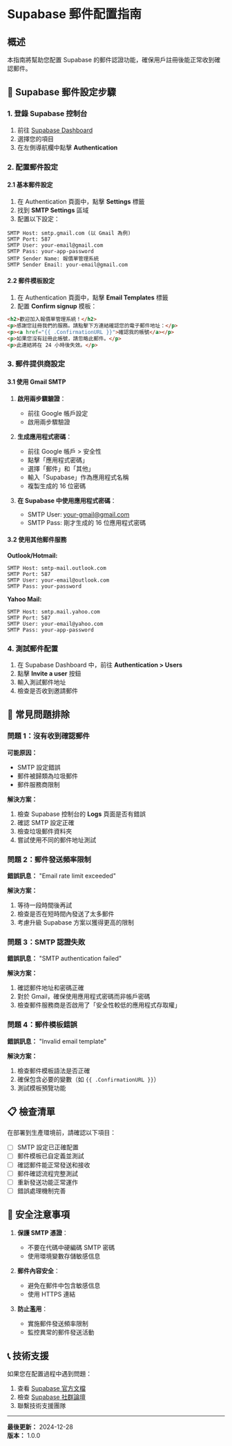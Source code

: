# Supabase 郵件配置指南

## 概述

本指南將幫助您配置 Supabase 的郵件認證功能，確保用戶註冊後能正常收到確認郵件。

## 🔧 Supabase 郵件設定步驟

### 1. 登錄 Supabase 控制台

1. 前往 [Supabase Dashboard](https://supabase.com/dashboard)
2. 選擇您的項目
3. 在左側導航欄中點擊 **Authentication**

### 2. 配置郵件設定

#### 2.1 基本郵件設定

1. 在 Authentication 頁面中，點擊 **Settings** 標籤
2. 找到 **SMTP Settings** 區域
3. 配置以下設定：

```
SMTP Host: smtp.gmail.com (以 Gmail 為例)
SMTP Port: 587
SMTP User: your-email@gmail.com
SMTP Pass: your-app-password
SMTP Sender Name: 報價單管理系統
SMTP Sender Email: your-email@gmail.com
```

#### 2.2 郵件模板設定

1. 在 Authentication 頁面中，點擊 **Email Templates** 標籤
2. 配置 **Confirm signup** 模板：

```html
<h2>歡迎加入報價單管理系統！</h2>
<p>感謝您註冊我們的服務。請點擊下方連結確認您的電子郵件地址：</p>
<p><a href="{{ .ConfirmationURL }}">確認我的帳號</a></p>
<p>如果您沒有註冊此帳號，請忽略此郵件。</p>
<p>此連結將在 24 小時後失效。</p>
```

### 3. 郵件提供商設定

#### 3.1 使用 Gmail SMTP

1. **啟用兩步驟驗證**：
   - 前往 Google 帳戶設定
   - 啟用兩步驟驗證

2. **生成應用程式密碼**：
   - 前往 Google 帳戶 > 安全性
   - 點擊「應用程式密碼」
   - 選擇「郵件」和「其他」
   - 輸入「Supabase」作為應用程式名稱
   - 複製生成的 16 位密碼

3. **在 Supabase 中使用應用程式密碼**：
   - SMTP User: your-gmail@gmail.com
   - SMTP Pass: 剛才生成的 16 位應用程式密碼

#### 3.2 使用其他郵件服務

**Outlook/Hotmail:**
```
SMTP Host: smtp-mail.outlook.com
SMTP Port: 587
SMTP User: your-email@outlook.com
SMTP Pass: your-password
```

**Yahoo Mail:**
```
SMTP Host: smtp.mail.yahoo.com
SMTP Port: 587
SMTP User: your-email@yahoo.com
SMTP Pass: your-app-password
```

### 4. 測試郵件配置

1. 在 Supabase Dashboard 中，前往 **Authentication > Users**
2. 點擊 **Invite a user** 按鈕
3. 輸入測試郵件地址
4. 檢查是否收到邀請郵件

## 🐛 常見問題排除

### 問題 1：沒有收到確認郵件

**可能原因：**
- SMTP 設定錯誤
- 郵件被歸類為垃圾郵件
- 郵件服務商限制

**解決方案：**
1. 檢查 Supabase 控制台的 **Logs** 頁面是否有錯誤
2. 確認 SMTP 設定正確
3. 檢查垃圾郵件資料夾
4. 嘗試使用不同的郵件地址測試

### 問題 2：郵件發送頻率限制

**錯誤訊息：** "Email rate limit exceeded"

**解決方案：**
1. 等待一段時間後再試
2. 檢查是否在短時間內發送了太多郵件
3. 考慮升級 Supabase 方案以獲得更高的限制

### 問題 3：SMTP 認證失敗

**錯誤訊息：** "SMTP authentication failed"

**解決方案：**
1. 確認郵件地址和密碼正確
2. 對於 Gmail，確保使用應用程式密碼而非帳戶密碼
3. 檢查郵件服務商是否啟用了「安全性較低的應用程式存取權」

### 問題 4：郵件模板錯誤

**錯誤訊息：** "Invalid email template"

**解決方案：**
1. 檢查郵件模板語法是否正確
2. 確保包含必要的變數（如 `{{ .ConfirmationURL }}`）
3. 測試模板預覽功能

## 📋 檢查清單

在部署到生產環境前，請確認以下項目：

- [ ] SMTP 設定已正確配置
- [ ] 郵件模板已自定義並測試
- [ ] 確認郵件能正常發送和接收
- [ ] 郵件確認流程完整測試
- [ ] 重新發送功能正常運作
- [ ] 錯誤處理機制完善

## 🔐 安全注意事項

1. **保護 SMTP 憑證**：
   - 不要在代碼中硬編碼 SMTP 密碼
   - 使用環境變數存儲敏感信息

2. **郵件內容安全**：
   - 避免在郵件中包含敏感信息
   - 使用 HTTPS 連結

3. **防止濫用**：
   - 實施郵件發送頻率限制
   - 監控異常的郵件發送活動

## 📞 技術支援

如果您在配置過程中遇到問題：

1. 查看 [Supabase 官方文檔](https://supabase.com/docs/guides/auth/auth-email)
2. 檢查 [Supabase 社群論壇](https://github.com/supabase/supabase/discussions)
3. 聯繫技術支援團隊

---

**最後更新：** 2024-12-28  
**版本：** 1.0.0
